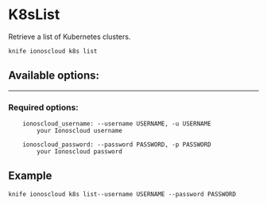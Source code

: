 # K8sList

Retrieve a list of Kubernetes clusters.

    knife ionoscloud k8s list


## Available options:
---

### Required options:

```
    ionoscloud_username: --username USERNAME, -u USERNAME
        your Ionoscloud username

    ionoscloud_password: --password PASSWORD, -p PASSWORD
        your Ionoscloud password

```

## Example

    knife ionoscloud k8s list--username USERNAME --password PASSWORD
